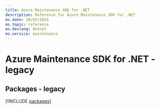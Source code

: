 ```yaml
---
title: Azure Maintenance SDK for .NET
description: Reference for Azure Maintenance SDK for .NET
ms.date: 10/02/2024
ms.topic: reference
ms.devlang: dotnet
ms.service: maintenance
---
```

# Azure Maintenance SDK for .NET - legacy
## Packages - legacy
[!INCLUDE [packages](maintenance-index.md)]
